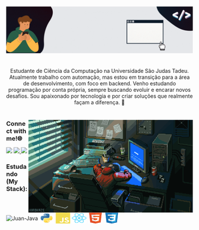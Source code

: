 <img align="center" alt="" src="./src/header.gif"> <br>

#

<p align="center"> Estudante de Ciência da Computação na Universidade São Judas Tadeu. Atualmente trabalho com automação, mas estou em transição para a área de desenvolvimento, com foco em backend. Venho estudando programação por conta própria, sempre buscando evoluir e encarar novos desafios. Sou apaixonado por tecnologia e por criar soluções que realmente façam a diferença. 🚀 

#

<img align="right" alt="" height="250px" src="./src/computer.gif">

<h3 align="left" style="margin-bottom: 0;">Connect with me!🌐</h3> 


<div> 
  
  <a href="https://www.linkedin.com/in/juanbritoo/" target="_blank"><img src="https://img.shields.io/badge/-LinkedIn-%230077B5?style=for-the-badge&logo=linkedin&logoColor=white" target="_blank"></a> 
  <a href = "mailto:juanbritograngeiro@gmail.com"><img src="https://img.shields.io/badge/-Gmail-%23333?style=for-the-badge&logo=gmail&logoColor=red" target="_blank">
  </a>
<a href="https://github.com/juanbritoo/" target="_blank">
  <img src="https://img.shields.io/badge/-GitHub-181717?style=for-the-badge&logo=github&logoColor=green" target="_blank">
</a>

</div>

<h3 align="left" style="margin-bottom: 0;"> Estudando (My Stack):</h3>
<div style="display: inline_block"><br>
  <img align="center" alt="Juan-Java" height="30" width="30" <img src="https://cdn.jsdelivr.net/gh/devicons/devicon/icons/java/java-original.svg" height="25" alt="java logo"  />
  <img align="center" alt="Juan-Python" height="30" width="40" src="https://raw.githubusercontent.com/devicons/devicon/master/icons/python/python-original.svg">
  <img align="center" alt="Juan-Js" height="30" width="40" src="https://raw.githubusercontent.com/devicons/devicon/master/icons/javascript/javascript-plain.svg">
  <img align="center" alt="Juan-React" height="30" width="40" src="https://raw.githubusercontent.com/devicons/devicon/master/icons/react/react-original.svg">
  <img align="center" alt="Juan-HTML" height="30" width="40" src="https://raw.githubusercontent.com/devicons/devicon/master/icons/html5/html5-original.svg">
  <img align="center" alt="Juan-CSS" height="30" width="40" src="https://raw.githubusercontent.com/devicons/devicon/master/icons/css3/css3-original.svg">
</div>